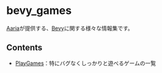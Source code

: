 # bevy_games
[Aaria](https://www.aaria.net/)が提供する、[Bevy](https://bevyengine.org/)に関する様々な情報集です。

## Contents
- [PlayGames](https://github.com/Aariar/bevy_games/blob/main/PlayGames.md)：特にバグなくしっかりと遊べるゲームの一覧
